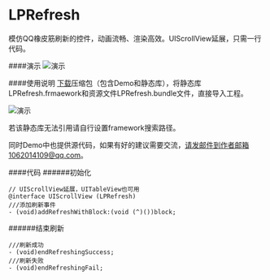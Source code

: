 # LPRefresh
模仿QQ橡皮筋刷新的控件，动画流畅、渲染高效。UIScrollView延展，只需一行代码。

####演示
![演示](https://github.com/SwiftLiu/LPRefresh/blob/master/movie_LPRefresh.gif?raw=true)

####使用说明
[下载](https://github.com/SwiftLiu/LPRefresh.git)压缩包（包含Demo和静态库），将静态库LPRefresh.frmaework和资源文件LPRefresh.bundle文件，直接导入工程。

![演示](https://github.com/SwiftLiu/LPRefresh/blob/master/guide.png?raw=true)

若该静态库无法引用请自行设置framework搜索路径。

同时Demo中也提供源代码，如果有好的建议需要交流，请发邮件到作者邮箱1062014109@qq.com。

####代码
######初始化
```objc 
// UIScrollView延展，UITableView也可用
@interface UIScrollView (LPRefresh)
///添加刷新事件
- (void)addRefreshWithBlock:(void (^)())block;
```
######结束刷新
```objc
///刷新成功
- (void)endRefreshingSuccess;
///刷新失败
- (void)endRefreshingFail;
```
